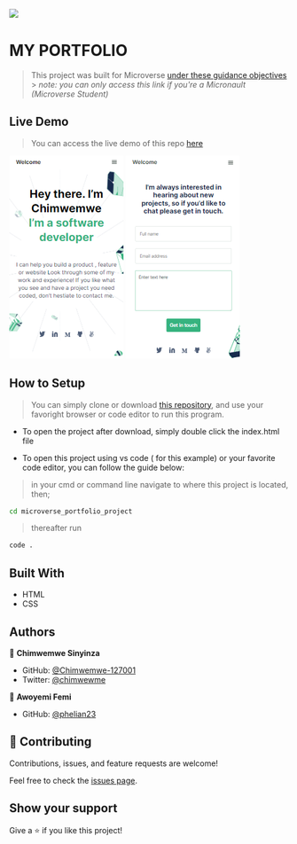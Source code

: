 ![](https://img.shields.io/badge/Microverse-blueviolet)

# MY PORTFOLIO

> This project was built for Microverse [under these guidance objectives](https://github.com/microverseinc/curriculum-html-css/blob/main/portfolio/1_setup.md) > _note: you can only access this link if you're a Micronault (Microverse Student)_

## Live Demo
>   You can access the live demo of this repo [here](https://chimwemwe-127001.github.io/microverse_portfolio_project/)

![screenshot](./assets/img/Project_screenshot.png)
![screenshot](./assets/img/Project_screenshot2.png)

## How to Setup
> You can simply clone or download [this repository](https://github.com/Chimwemwe-127001/microverse_portfolio_project), and use your favoright browser or code editor to run this program.

- To open the project after download, simply double click the index.html file

- To open this project using vs code ( for this example) or your favorite code editor, you can follow the guide below:
> in your cmd or command line navigate to where this project is located, then;
```cmd
cd microverse_portfolio_project 
```
> thereafter run
```cmd
code .
```

## Built With

- HTML
- CSS

## Authors

👤 **Chimwemwe Sinyinza**

- GitHub: [@Chimwemwe-127001](https://github.com/Chimwemwe-127001)
- Twitter: [@chimwewme](https://twitter.com/chimwewme)

👤 **Awoyemi Femi**

- GitHub: [@phelian23](https://github.com/phelian23)

## 🤝 Contributing

Contributions, issues, and feature requests are welcome!

Feel free to check the [issues page](../../issues/).

## Show your support

Give a ⭐️ if you like this project!

